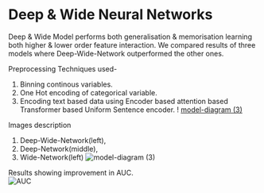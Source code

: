 # Deep & Wide Neural Networks

Deep & Wide Model performs both generalisation & memorisation learning both higher & lower order feature interaction. We compared results of three models where Deep-Wide-Network outperformed the other ones.

Preprocessing Techniques used-
1. Binning continous variables.
2. One Hot encoding of categorical variable.
3. Encoding text based data using Encoder based attention based Transformer based Uniform Sentence encoder.
! [model-diagram (3)](https://amitness.com/images/use-transformer-variant.png)


Images description
1. Deep-Wide-Network(left),
2. Deep-Network(middle),
3. Wide-Network(left)
![model-diagram (3)](https://user-images.githubusercontent.com/128667568/236314011-e970ebe7-f820-42ad-af0e-6db0dfa083c7.jpg)

Results showing improvement in AUC.  
![AUC](https://user-images.githubusercontent.com/128667568/236313235-7e767740-a91d-4a3e-9d93-3b874ac978ad.jpg)


